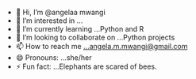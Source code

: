 - 👋 Hi, I’m @angelaa mwangi
- 👀 I’m interested in ...
- 🌱 I’m currently learning ...Python and R
- 💞️ I’m looking to collaborate on ...Python projects
- 📫 How to reach me ...angela.m.mwangi@gmail.com
- 😄 Pronouns: ...she/her
- ⚡ Fun fact: ...Elephants are scared of bees.

<!---
angelaamm/angelaamm is a ✨ special ✨ repository because its `README.md` (this file) appears on your GitHub profile.
You can click the Preview link to take a look at your changes.
--->
